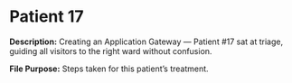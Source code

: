 # Patient 17

**Description:** Creating an Application Gateway — Patient #17 sat at triage, guiding all visitors to the right ward without confusion.

**File Purpose:** Steps taken for this patient’s treatment.
